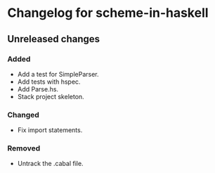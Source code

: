 # Changelog for scheme-in-haskell

## Unreleased changes
### Added
- Add a test for SimpleParser.
- Add tests with hspec.
- Add Parse.hs.
- Stack project skeleton.

### Changed
- Fix import statements.

### Removed
- Untrack the .cabal file.

